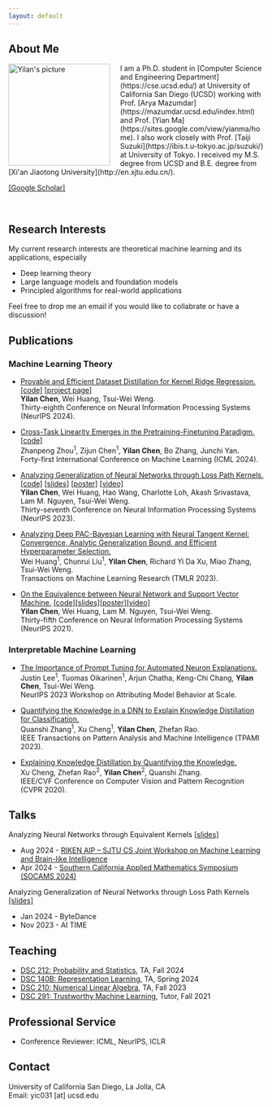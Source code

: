 ```yaml
---
layout: default
---
```



<!-- later try:
https://david-abel.github.io/index.html -->



## About Me

<!-- <figure>
<img src="/images/chenyilan.jpg" align="left" width="200px" style="margin-right:20px" alt="Yilan's picture" title="2019 at Beijing."/>
<figcaption>2019 at Beijing.</figcaption>
</figure> -->

<img src="/images/chenyilan3.jpg" align="left" width="200px" style="margin-right:20px" alt="Yilan's picture" title="Yilan."/>
I am a Ph.D. student in [Computer Science and Engineering Department](https://cse.ucsd.edu/) at University of California San Diego (UCSD) working with Prof. [Arya Mazumdar](https://mazumdar.ucsd.edu/index.html) and Prof. [Yian Ma](https://sites.google.com/view/yianma/home). I also work closely with Prof. [Taiji Suzuki](https://ibis.t.u-tokyo.ac.jp/suzuki/) at University of Tokyo.
<!-- I'm fortunate to be advised by Prof. [Tsui-Wei (Lily) Weng](https://lilywenglab.github.io/).  -->
I received my M.S. degree from UCSD and B.E. degree from [Xi'an Jiaotong University](http://en.xjtu.edu.cn/). 
<!-- Here is my [CV](/files/CV_Yilan_Chen.pdf).  -->

[[Google Scholar]](https://scholar.google.com/citations?user=6wmzpRIAAAAJ&hl=en) 
<!-- [[Twitter]](https://twitter.com/yilanchen06)
[[Zhihu]](https://www.zhihu.com/people/yilan-24-8/posts) -->



<!-- I am interning at [deep learning theory team](https://aip.riken.jp/labs/generic_tech/deep_learn_theory/) in RIKEN AIP advised by Prof. [Taiji Suzuki](https://ibis.t.u-tokyo.ac.jp/suzuki/) this summer. -->


<br clear="left"/>



## Research Interests


<!-- My current research interests are theoretical machine learning and its applications, with a focus on deep learning theory (optimization, generalization, and robustness). My research goal is to establish theoretical foundations for modern deep learning models and develop principled algorithms for real-world applications. -->

<!-- My research aims to bridge the gap between theory and applications of machine learning by establishing theoretical foundations for modern deep learning models and developing principled algorithms for real-world applications. -->

My current research interests are theoretical machine learning and its applications, especially
- Deep learning theory
- Large language models and foundation models
- Principled algorithms for real-world applications

Feel free to drop me an email if you would like to collabrate or have a discussion!
<!-- - Reinforcement learning theory -->




## Publications

### Machine Learning Theory
- [Provable and Efficient Dataset Distillation for Kernel Ridge Regression.](https://openreview.net/pdf?id=WI2VpcBdnd) [[code]](https://github.com/Trustworthy-ML-Lab/provable-efficient-dataset-distill-KRR) [[project page]](https://lilywenglab.github.io/provable-efficient-dataset-distill-KRR/)<br>
**Yilan Chen**, Wei Huang, Tsui-Wei Weng.<br>
Thirty-eighth Conference on Neural Information Processing Systems (NeurIPS 2024).

- [Cross-Task Linearity Emerges in the Pretraining-Finetuning Paradigm.](https://arxiv.org/pdf/2402.03660.pdf) [[code]](https://github.com/zzp1012/Cross-Task-Linearity) <br>
Zhanpeng Zhou<sup>1</sup>, Zijun Chen<sup>1</sup>, **Yilan Chen**, Bo Zhang, Junchi Yan.<br>
Forty-first International Conference on Machine Learning (ICML 2024).

- [Analyzing Generalization of Neural Networks through Loss Path Kernels.](https://openreview.net/pdf?id=8Ba7VJ7xiM) [[code]](https://github.com/Trustworthy-ML-Lab/NN-LPK) [[slides]](/files/LPK.pdf) [[poster]](/files/LPK_poster.pdf) [[video]](https://nips.cc/virtual/2023/poster/72664)<br>
**Yilan Chen**, Wei Huang, Hao Wang, Charlotte Loh, Akash Srivastava, Lam M. Nguyen, Tsui-Wei Weng.<br>
Thirty-seventh Conference on Neural Information Processing Systems (NeurIPS 2023).

- [Analyzing Deep PAC-Bayesian Learning with Neural Tangent Kernel: Convergence, Analytic Generalization Bound, and Efficient Hyperparameter Selection.](https://openreview.net/pdf?id=nEX2q5B2RQ)<br>
Wei Huang<sup>1</sup>, Chunrui Liu<sup>1</sup>, **Yilan Chen**, Richard Yi Da Xu, Miao Zhang, Tsui-Wei Weng.<br>
Transactions on Machine Learning Research (TMLR 2023).

- [On the Equivalence between Neural Network and Support Vector Machine.](https://arxiv.org/pdf/2111.06063.pdf) [[code]](https://github.com/leslie-CH/equiv-nn-svm)[[slides]](/files/SVM_Slides.pdf)[[poster]](/files/SVM_NeurIPS_2021_poster.pdf)[[video]](https://neurips.cc/virtual/2021/poster/27419)<br>
**Yilan Chen**, Wei Huang, Lam M. Nguyen, Tsui-Wei Weng.<br>
Thirty-fifth Conference on Neural Information Processing Systems (NeurIPS 2021).


### Interpretable Machine Learning
- [The Importance of Prompt Tuning for Automated Neuron Explanations.](https://arxiv.org/pdf/2310.06200.pdf)<br>
Justin Lee<sup>1</sup>, Tuomas Oikarinen<sup>1</sup>, Arjun Chatha, Keng-Chi Chang, **Yilan Chen**, Tsui-Wei Weng.<br>
NeurIPS 2023 Workshop on Attributing Model Behavior at Scale.

- [Quantifying the Knowledge in a DNN to Explain Knowledge Distillation for Classification.](https://ieeexplore.ieee.org/stamp/stamp.jsp?arnumber=9864081)<br>
Quanshi Zhang<sup>1</sup>, Xu Cheng<sup>1</sup>, **Yilan Chen**, Zhefan Rao.<br>
IEEE Transactions on Pattern Analysis and Machine Intelligence (TPAMI 2023).

- [Explaining Knowledge Distillation by Quantifying the Knowledge.](https://arxiv.org/pdf/2003.03622.pdf)<br>
Xu Cheng, Zhefan Rao<sup>2</sup>, **Yilan Chen**<sup>2</sup>, Quanshi Zhang.<br>
IEEE/CVF Conference on Computer Vision and Pattern Recognition (CVPR 2020).



<!-- ## Preprint -->




## Talks
Analyzing Neural Networks through Equivalent Kernels [[slides]](/files/LPK_SOCAMS.pdf)
- Aug 2024 - [RIKEN AIP – SJTU CS Joint Workshop on Machine Learning and Brain-like Intelligence](https://tensorworkshop.github.io/RIKENAIP_SJTUCS2024/)
- Apr 2024 - [Southern California Applied Mathematics Symposium (SOCAMS 2024)](https://www.socams.org/home)

Analyzing Generalization of Neural Networks through Loss Path Kernels [[slides]](/files/LPK.pdf)
- Jan 2024 - ByteDance
- Nov 2023 - AI TIME 





<!-- ## Notes
- [A Note about NTK Derivation](/files/ntk_derivation.pdf)
- [Some Derivations and Proofs about Linearized Networks](/files/linearized_network.pdf) -->


<!-- **<font size='5'>Projects</font>**
* [Prototype Selection for Nearest Neighbor](/files/Prototype_Selection.pdf)
* [Coordinate Descent](/files/coord_desc.pdf) -->




## Teaching
- [DSC 212: Probability and Statistics](https://sites.google.com/ucsd.edu/dsc212f24/home), TA, Fall 2024
- [DSC 140B: Representation Learning](https://lilywenglab.github.io/DSC-140B-SP24/), TA, Spring 2024
- [DSC 210: Numerical Linear Algebra](https://lilywenglab.github.io/DSC-210-fa23/), TA, Fall 2023
- [DSC 291: Trustworthy Machine Learning](https://lilywenglab.github.io/dsc-291-sp23/), Tutor, Fall 2021






<!-- ## Courses
- Machine Learning:
  - CSE 250A Probabilistic Reason & Learning  A+
  - CSE 251A ML: Learning Algorithms  A+
  - CSE 251C ML: Machine Learning Theory  A
  - CSE	252A Computer Vision I  A+
  - CSE	257  Search and Optimization A

- Math:
  - MATH 245A	Convex Analysis & Optimization I  A
  - MATH 245B	Convex Analysis & Optimization II  A
  - ECE	269   Linear Algebra and Application A
  - MATH 281A Mathematical Statistics ongoing -->






## Professional Service
- Conference Reviewer: ICML, NeurIPS, ICLR
<!-- - Journal Reviewer: Journal of Optimization Theory and Applications (JOTA) -->
<!-- - Program Committee: AAAI 2023 Workshop MLmDS -->




## Contact

University of California San Diego, La Jolla, CA<br>
Email: yic031 [at] ucsd.edu
